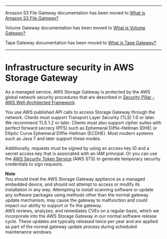 --------

Amazon S3 File Gateway documentation has been moved to [What is Amazon S3 File Gateway?](https://docs.aws.amazon.com/filegateway/latest/files3/WhatIsStorageGateway.html)

Volume Gateway documentation has been moved to [What is Volume Gateway?](https://docs.aws.amazon.com/storagegateway/latest/vgw/WhatIsStorageGateway.html)

Tape Gateway documentation has been moved to [What is Tape Gateway?](https://docs.aws.amazon.com/storagegateway/latest/tgw/WhatIsStorageGateway.html)

--------

# Infrastructure security in AWS Storage Gateway<a name="infrastructure-security"></a>

As a managed service, AWS Storage Gateway is protected by the AWS global network security procedures that are described in [Security Pillar \- AWS Well\-Architected Framework](https://docs.aws.amazon.com/wellarchitected/latest/security-pillar/welcome.html)\.

You use AWS published API calls to access Storage Gateway through the network\. Clients must support Transport Layer Security \(TLS\) 1\.0 or later\. We recommend TLS 1\.2 or later\. Clients must also support cipher suites with perfect forward secrecy \(PFS\) such as Ephemeral Diffie\-Hellman \(DHE\) or Elliptic Curve Ephemeral Diffie\-Hellman \(ECDHE\)\. Most modern systems such as Java 7 and later support these modes\.

Additionally, requests must be signed by using an access key ID and a secret access key that is associated with an IAM principal\. Or you can use the [AWS Security Token Service](https://docs.aws.amazon.com/STS/latest/APIReference/Welcome.html) \(AWS STS\) to generate temporary security credentials to sign requests\.

**Note**  
You should treat the AWS Storage Gateway appliance as a managed embedded device, and should not attempt to access or modify its installation in any way\. Attempting to install scanning software or update any software packages using methods other than the normal gateway update mechanism, may cause the gateway to malfunction and could impact our ability to support or fix the gateway\.  
AWS reviews, analyzes, and remediates CVEs on a regular basis, which we incorporate into the AWS Storage Gateway in our normal software release cycle\. These updates are typically released twice per year and are applied as part of the normal gateway update process during scheduled maintenance windows\. 